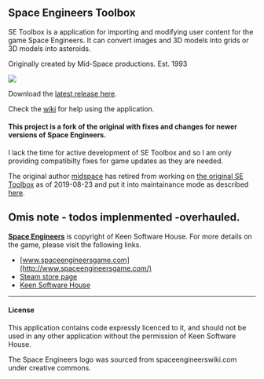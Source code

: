 ## Space Engineers Toolbox
SE Toolbox is a application for importing and modifying user content for the game Space Engineers.
It can convert images and 3D models into grids or 3D models into asteroids.

Originally created by Mid-Space productions. Est. 1993

![](http://i.imgur.com/429uvwe.jpg)

Download the [latest release here](https://github.com/Omiyaru/SEToolbox/releases/latest).

Check the [wiki](https://github.com/midspace/SEToolbox/wiki) for help using the application.

#### This project is a fork of the original with fixes and changes for newer versions of Space Engineers.

I lack the time for active development of SE Toolbox and so I am only providing compatibilty fixes for game updates as they are needed.

The original author [midspace](https://github.com/midspace) has retired from working on [the original SE Toolbox](https://github.com/midspace/SEToolbox) as of 2019-08-23 and put it into maintainance mode as described [here](https://forum.keenswh.com/threads/7402115/).

Omis note - todos implenmented -overhauled.
---

**[Space Engineers](http://www.spaceengineersgame.com/)** is copyright of Keen Software House.
For more details on the game, please visit the following links.
* [www.spaceengineersgame.com](http://www.spaceengineersgame.com/)
* [Steam store page](http://store.steampowered.com/app/244850/)
* [Keen Software House](http://www.keenswh.com/about.html)

---

#### License

This application contains code expressly licenced to it, and should not be used in any other application without the permission of Keen Software House.

The Space Engineers logo was sourced from spaceengineerswiki.com under creative commons.
